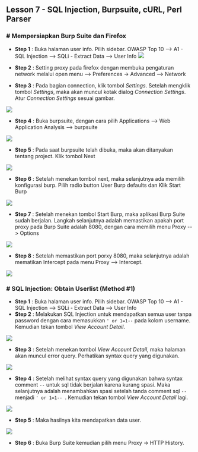Lesson 7 - SQL Injection, Burpsuite, cURL, Perl Parser
-------

### # Mempersiapkan Burp Suite dan Firefox

- **Step 1** : Buka halaman user info. Pilih sidebar. OWASP Top 10 --> A1 - SQL Injection --> SQLi - Extract Data --> User Info
![](/assets/VirtualBox_kali_19_12_2017_03_01_34.png)


-  **Step 2** : Setting proxy pada firefox dengan membuka pengaturan network melalui open menu --> Preferences -> Advanced --> Network

- **Step 3** : Pada bagian connection, klik tombol _Settings_. Setelah mengklik tombol _Settings_, maka akan muncul kotak dialog _Connection Settings_. Atur _Connection Settings_ sesuai gambar.

![](/assets/VirtualBox_kali_19_12_2017_16_06_35.png)

- **Step 4** : Buka burpsuite, dengan cara pilih Applications --> Web Application Analysis --> burpsuite

![](/assets/VirtualBox_kali_19_12_2017_16_10_12.png)


 - **Step 5** : Pada saat burpsuite telah dibuka, maka akan ditanyakan tentang project. Klik tombol Next 
 
 ![](/assets/VirtualBox_kali_19_12_2017_16_24_51.png)
 
 - **Step 6** : Setelah menekan tombol next, maka selanjutnya ada memilih konfigurasi burp. Pilih radio button User Burp defaults dan Klik Start Burp
 
 ![](/assets/VirtualBox_kali_19_12_2017_16_26_28.png)
 
 - **Step 7** : Setelah menekan tombol Start Burp, maka aplikasi Burp Suite sudah berjalan. Langkah selanjutnya adalah memastikan apakah port proxy pada Burp Suite adalah 8080, dengan cara memilih menu Proxy --> Options
 
 ![](/assets/VirtualBox_kali_19_12_2017_16_31_58.png)
 
 - **Step 8** : Setelah memastikan port porxy 8080, maka selanjutnya adalah mematikan Intercept pada menu Proxy --> Intercept.
 
 ![](/assets/VirtualBox_kali_19_12_2017_16_34_07.png)
 
 
 ### # SQL Injection: Obtain Userlist (Method #1)
 - **Step 1** : Buka halaman user info. Pilih sidebar. OWASP Top 10 --> A1 - SQL Injection --> SQLi - Extract Data --> User Info
 - **Step 2** : Melakukan SQL Injection untuk mendapatkan semua user tanpa password dengan cara memasukkan `' or 1=1--` pada kolom username. Kemudian tekan tombol _View Account Detail_.
 
 ![](/assets/VirtualBox_kali_19_12_2017_16_51_37.png)
 
 - **Step 3** : Setelah menekan tombol _View Account Detail_, maka halaman akan muncul error query. Perhatikan syntax query yang digunakan. 
 
 ![](/assets/VirtualBox_kali_19_12_2017_16_42_33.png)
 
 - **Step 4** : Setelah melihat syntax query yang digunakan bahwa syntax comment `--` untuk sql tidak berjalan karena kurang spasi. Maka selanjutnya adalah menambahkan spasi setelah tanda comment sql `--` menjadi `' or 1=1-- `. Kemudian tekan tombol _View Account Detail_ lagi.
 
 ![](/assets/VirtualBox_kali_19_12_2017_16_52_52.png)
 
 
 - **Step 5** : Maka hasilnya kita mendapatkan data user.
 
 ![](/assets/VirtualBox_kali_19_12_2017_16_55_56.png)
 
 - **Step 6** : Buka Burp Suite kemudian pilih menu Proxy -> HTTP History. 


